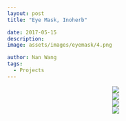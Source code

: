 ```yaml
---
layout: post
title: "Eye Mask, Inoherb"

date: 2017-05-15
description:
image: assets/images/eyemask/4.png

author: Nan Wang
tags:
  - Projects
---
```



<div class="section-padding" align="center">
<img source type="img/png" src="{{ "assets/images/eyemask/1.png" | relative_url }}"/>
</div>

<div class="section-padding" align="center">
<img source type="img/png" src="{{ "assets/images/eyemask/2.png" | relative_url }}"/>
</div>




<div class="section-padding" align="center">
<img source type="img/png" src="{{ "assets/images/eyemask/3.png" | relative_url }}"/>
</div>

<div class="section-padding" align="center">
<img source type="img/png" src="{{ "assets/images/eyemask/4.png" | relative_url }}"/>
</div>
